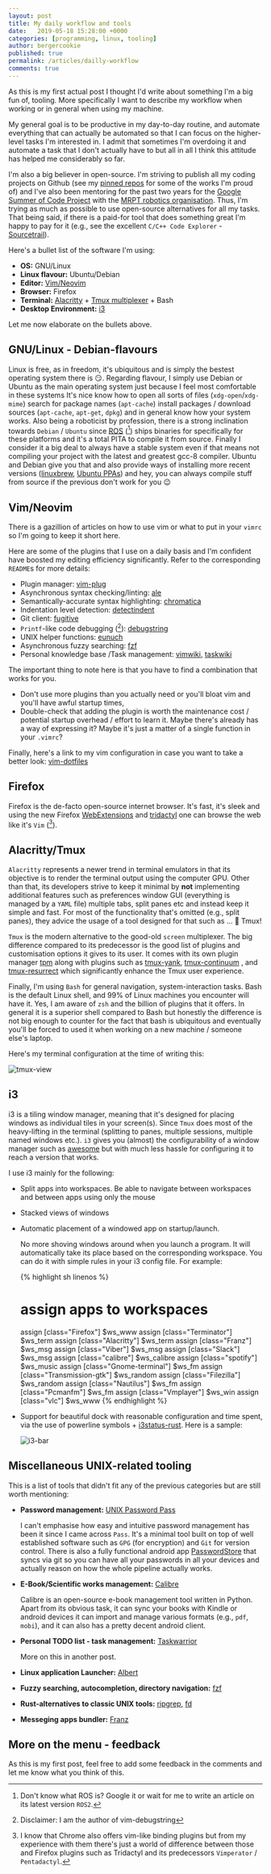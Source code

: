 ```yaml
---
layout: post
title: My daily workflow and tools
date:   2019-05-18 15:28:00 +0000
categories: [programming, linux, tooling]
author: bergercookie
published: true
permalink: /articles/dailly-workflow
comments: true
---
```


As this is my first actual post I thought I'd write about something I'm a big
fun of, tooling. More specifically I want to describe my workflow when working
or in general when using my machine.

My general goal is to be productive in my day-to-day routine, and automate
everything that can actually be automated so that I can focus on the
higher-level tasks I'm interested in. I admit that sometimes I'm overdoing it
and automate a task that I don't actually have to but all in all I think this
attitude has helped me considerably so far.

I'm also a big believer in open-source. I'm striving to publish all my coding
projects on Github (see my [pinned repos](https://github.com/bergercookie) for
some of the works I'm proud of) and I've also been mentoring for the past two
years for the [Google Summer of Code Project](https://summerofcode.withgoogle.com/) with the [MRPT robotics
organisation](https://mrpt.org). Thus, I'm trying as much as possible to use
open-source alternatives for all my tasks. That being said, if there is a
paid-for tool that does something great I'm happy to pay for it (e.g., see the
excellent `C/C++ Code Explorer` - [Sourcetrail](https://www.sourcetrail.com/)).

Here's a bullet list of the software I'm using:

- **OS:** GNU/Linux
- **Linux flavour:** Ubuntu/Debian
- **Editor:** [Vim/Neovim](https://github.com/neovim/neovim)
- **Browser:** Firefox
- **Terminal:** [Alacritty](https://github.com/jwilm/alacritty) + [Tmux multiplexer](https://github.com/tmux/tmux) + Bash
- **Desktop Environment:** [i3](https://i3wm.org/)

Let me now elaborate on the bullets above.

## GNU/Linux - Debian-flavours

Linux is free, as in freedom, it's ubiquitous and is simply the bestest
operating system there is :smirk:. Regarding flavour, I simply use Debian or
Ubuntu as the main operating system just because I feel most comfortable in
these systems It's nice know how to open all sorts of files
(`xdg-open`/`xdg-mime`) search for package names (`apt-cache`) install packages
/ download sources (`apt-cache`, `apt-get`, `dpkg`) and in general know how your
system works. Also being a roboticist by profession, there is a strong
inclination towards `Debian` / `Ubuntu` since [ROS](https://ros.org) ([^ros-ps])
ships binaries for specifically for these platforms and it's a total PITA to
compile it from source. Finally I consider it a big deal to always have a stable
system even if that means not compiling your project with the latest and
greatest gcc-8 compiler. Ubuntu and Debian give you that and also provide ways
of installing more recent versions ([linuxbrew](http://linuxbrew.sh/), [Ubuntu
PPAs](https://launchpad.net/ubuntu/+ppas)) and hey, you can always compile stuff
from source if the previous don't work for you :wink:

[^ros-ps]: Don't know what ROS is? Google it or wait for me to write an article on its latest version `ROS2`.

## Vim/Neovim

There is a gazillion of articles on how to use vim or what to put in your
`vimrc` so I'm going to keep it short here.

Here are some of the plugins that I use on a daily basis and I'm confident have
boosted my editing efficiency significantly. Refer to the corresponding
`README`s for more details:

* Plugin manager: [vim-plug](https://github.com/junegunn/vim-plug)
* Asynchronous syntax checking/linting: [ale](https://github.com/w0rp/ale)
* Semantically-accurate syntax highlighting: [chromatica](https://github.com/arakashic/chromatica.nvim)
* Indentation level detection: [detectindent](https://github.com/ciaranm/detectindent)
* Git client: [fugitive](https://github.com/tpope/vim-fugitive)
* `Printf`-like code debugging ([^debugstring-ps]): [debugstring](https://github.com/bergercookie/vim-debugstring)
* UNIX helper functions: [eunuch](https://github.com/tpope/vim-fugitive)
* Asynchronous fuzzy searching: [fzf](https://github.com/junegunn/fzf.vim)
* Personal knowledge base /Task management: [vimwiki](https://github.com/vimwiki/vimwiki), [taskwiki](https://github.com/tbabej/taskwiki)

The important thing to note here is that you have to find a combination that
works for you.

* Don't use more plugins than you actually need or you'll bloat vim and you'll
    have awful startup times,
* Double-check that adding the plugin is worth the maintenance cost / potential
  startup overhead / effort to learn it. Maybe there's already has a way of
  expressing it? Maybe it's just a matter of a single function in your `.vimrc`?

Finally, here's a link to my vim configuration in case you want to take a
better look: [vim-dotfiles](https://github.com/bergercookie/vim-dotfiles)

[^debugstring-ps]: Disclaimer: I am the author of vim-debugstring

## Firefox

Firefox is the de-facto open-source internet browser. It's fast, it's sleek and
using the new Firefox [WebExtensions](https://wiki.mozilla.org/WebExtensions)
and [tridactyl](https://github.com/tridactyl/tridactyl) one can browse the web
like it's `Vim` ([^firefox-ps]).

[^firefox-ps]: I know that Chrome also offers vim-like binding plugins but from my experience with them there's just a world of difference between those and Firefox plugins such as Tridactyl and its predecessors `Vimperator` / `Pentadactyl`.

## Alacritty/Tmux

`Alacritty` represents a newer trend in terminal emulators in that its objective
is to render the terminal output using the computer GPU. Other than that, its
developers strive to keep it minimal by **not** implementing additional features
such as preferences window GUI (everything is managed by a `YAML` file) multiple
tabs, split panes etc and instead keep it simple and fast. For most of the
functionality that's omitted (e.g., split panes), they advice the usage of a
tool designed for that such as ... :drum: Tmux!

`Tmux` is the modern alternative to the good-old `screen` multiplexer. The big
difference compared to its predecessor is the good list of plugins and
customisation options it gives to its user. It comes with its own plugin manager
[tpm](https://github.com/tmux-plugins/tpm) along with plugins such as
[tmux-yank](https://github.com/tmux-plugins/tmux-yank),
[tmux-continuum](https://github.com/tmux-plugins/tmux-continuum) , and
[tmux-resurrect](https://github.com/tmux-plugins/tmux-resurrect) which
significantly enhance the Tmux user experience.

Finally, I'm using `Bash` for general navigation, system-interaction tasks. Bash
is the default Linux shell, and 99% of Linux machines you encounter will have
it. Yes, I am aware of `zsh` and the billion of plugins that it offers. In
general it is a superior shell compared to Bash but honestly the difference is
not big enough to counter for the fact that bash is ubiquitous and eventually
you'll be forced to used it when working on a new machine / someone else's
laptop.

Here's my terminal configuration at the time of writing this:

![tmux-view](/images/tmux-view.png)

## i3

i3 is a tiling window manager, meaning that it's designed for placing windows as
individual tiles in your screen(s). Since `Tmux` does most of the heavy-lifting in
the terminal (splitting to panes, multiple sessions, multiple named windows
etc.). `i3` gives you (almost) the configurability of a window manager such as
[awesome](https://awesomewm.org/) but with much less hassle for configuring it
to reach a version that works.

I use i3 mainly for the following:

* Split apps into workspaces. Be able to navigate between workspaces and between
    apps using only the mouse
* Stacked views of windows
* Automatic placement of a windowed app on startup/launch.

    No more shoving windows around when you launch a program. It will
    automatically take its place based on the corresponding workspace. You can
    do it with simple rules in your i3 config file. For example:

    {% highlight sh linenos %}
    # assign apps to workspaces
    assign [class="Firefox"] $ws_www
    assign [class="Terminator"] $ws_term
    assign [class="Alacritty"] $ws_term
    assign [class="Franz"] $ws_msg
    assign [class="Viber"] $ws_msg
    assign [class="Slack"] $ws_msg
    assign [class="calibre"] $ws_calibre
    assign [class="spotify"] $ws_music
    assign [class="Gnome-terminal"] $ws_fm
    assign [class="Transmission-gtk"] $ws_random
    assign [class="Filezilla"] $ws_random
    assign [class="Nautilus"] $ws_fm
    assign [class="Pcmanfm"] $ws_fm
    assign [class="Vmplayer"] $ws_win
    assign [class="vlc"] $ws_www
    {% endhighlight %}

* Support for beautiful dock with reasonable configuration and time spent, via
    the use of powerline symbols +
    [i3status-rust](https://github.com/greshake/i3status-rust). Here is a
    sample:

    ![i3-bar](/images/i3-bar.png)

## Miscellaneous UNIX-related tooling

This is a list of tools that didn't fit any of the previous categories but are
still worth mentioning:

- **Password management:** [UNIX Password Pass](https://www.passwordstore.org/)

  I can't emphasise how easy and intuitive password management has been it
  since I came across `Pass`. It's a minimal tool built on top of well
  established software such as `GPG` (for encryption) and `Git` for version
  control. There is also a fully functional android app
  [PasswordStore](https://github.com/zeapo/Android-Password-Store) that syncs
  via git so you can have all your passwords in all your devices and actually
  reason on how the whole pipeline actually works.

- **E-Book/Scientific works management:** [Calibre](https://calibre-ebook.com/)

    Calibre is an open-source e-book management tool written in Python. Apart
    from its obvious task, it can sync your books with Kindle or android devices
    it can import and manage various formats (e.g., `pdf`, `mobi`), and it can
    also has a pretty decent android client.

- **Personal TODO list - task management:** [Taskwarrior](https://taskwarrior.org/)

    More on this in another post.

- **Linux application Launcher:** [Albert](https://albertlauncher.github.io/)
- **Fuzzy searching, autocompletion, directory navigation:** [fzf](https://github.com/junegunn/fzf)
- **Rust-alternatives to classic UNIX tools:**
    [ripgrep](https://github.com/BurntSushi/ripgrep), [fd](https://github.com/sharkdp/fd)
- **Messeging apps bundler:** [Franz](https://meetfranz.com)

## More on the menu - feedback

As this is my first post, feel free to add some feedback in the comments and let
me know what you think of this.
